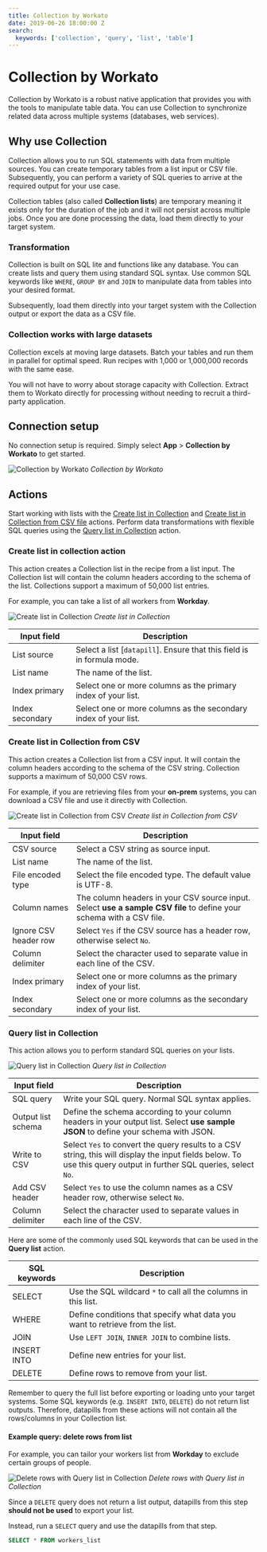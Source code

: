 ```yaml
---
title: Collection by Workato
date: 2019-06-26 18:00:00 Z
search:
  keywords: ['collection', 'query', 'list', 'table']
---
```


# Collection by Workato
Collection by Workato is a robust native application that provides you with the tools to manipulate table data. You can use Collection to synchronize related data across multiple systems (databases, web services).

## Why use Collection
Collection allows you to run SQL statements with data from multiple sources. You can create temporary tables from a list input or CSV file. Subsequently, you can perform a variety of SQL queries to arrive at the required output for your use case.

Collection tables (also called **Collection lists**) are temporary meaning it exists only for the duration of the job and it will not persist across multiple jobs. Once you are done processing the data, load them directly to your target system.

### Transformation
Collection is built on SQL lite and functions like any database. You can create lists and query them using standard SQL syntax. Use common SQL keywords like `WHERE`, `GROUP BY` and `JOIN` to manipulate data from tables into your desired format.

Subsequently, load them directly into your target system with the Collection output or export the data as a CSV file.

### Collection works with large datasets
Collection excels at moving large datasets. Batch your tables and run them in parallel for optimal speed. Run recipes with 1,000 or 1,000,000 records with the same ease.

You will not have to worry about storage capacity with Collection. Extract them to Workato directly for processing without needing to recruit a third-party application.

## Connection setup
No connection setup is required. Simply select **App** > **Collection by Workato** to get started.

![Collection by Workato](/assets/images//features/collection/collection-by-workato.png)
*Collection by Workato*

## Actions
Start working with lists with the [Create list in Collection](#create-list-in-collection) and [Create list in Collection from CSV file](#create-list-in-collection-from-csv) actions. Perform data transformations with flexible SQL queries using the [Query list in Collection](#query-list-in-collection) action.

### Create list in collection action
This action creates a Collection list in the recipe from a list input. The Collection list will contain the column headers according to the schema of the list. Collections support a maximum of 50,000 list entries.

For example, you can take a list of all workers from **Workday**.

![Create list in Collection](/assets/images/features/collection/create-list-in-collection.png)
*Create list in Collection*

| Input field     | Description                                                            |
| --------------- | ---------------------------------------------------------------------- |
| List source     | Select a list [`datapill`]. Ensure that this field is in formula mode. |
| List name       | The name of the list.                                                  |
| Index primary   | Select one or more columns as the primary index of your list.          |
| Index secondary | Select one or more columns as the secondary index of your list.        |

### Create list in Collection from CSV
This action creates a Collection list from a CSV input. It will contain the column headers according to the schema of the CSV string. Collection supports a maximum of 50,000 CSV rows.

For example, if you are retrieving files from your **on-prem** systems, you can download a CSV file and use it directly with Collection.

![Create list in Collection from CSV](/assets/images/features/collection/create-list-in-collection-from-csv.png)
*Create list in Collection from CSV*

| Input field           | Description                                                                 |
| --------------------- | --------------------------------------------------------------------------- |
| CSV source            | Select a CSV string as source input.                                        |
| List name             | The name of the list.                                                       |
| File encoded type     | Select the file encoded type. The default value is UTF-8.                   |
| Column names          | The column headers in your CSV source input. Select **use a sample CSV file** to define your schema with a CSV file. |
| Ignore CSV header row | Select `Yes` if the CSV source has a header row, otherwise select `No`.     |
| Column delimiter      | Select the character used to separate value in each line of the CSV.        |
| Index primary         | Select one or more columns as the primary index of your list.               |
| Index secondary       | Select one or more columns as the secondary index of your list.             |

### Query list in Collection
This action allows you to perform standard SQL queries on your lists.

![Query list in Collection](/assets/images/features/collection/query-list-in-collection.png)
*Query list in Collection*

| Input field        | Description                                                                      |
| ------------------ | -------------------------------------------------------------------------------- |
| SQL query          | Write your SQL query. Normal SQL syntax applies.                                 |
| Output list schema | Define the schema according to your column headers in your output list. Select **use sample JSON** to define your schema with JSON. |
| Write to CSV       | Select `Yes` to convert the query results to a CSV string, this will display the input fields below. To use this query output in further SQL queries, select `No`. |
| Add CSV header     | Select `Yes` to use the column names as a CSV header row, otherwise select `No`. |
| Column delimiter   | Select the character used to separate values in each line of the CSV.            |

Here are some of the commonly used SQL keywords that can be used in the **Query list** action.

| SQL keywords | Description                                                                  |
| ------------ | ---------------------------------------------------------------------------- |
| SELECT       | Use the SQL wildcard `*` to call all the columns in this list.               |
| WHERE        | Define conditions that specify what data you want to retrieve from the list. |
| JOIN         | Use `LEFT JOIN`, `INNER JOIN` to combine lists.                |
| INSERT INTO  | Define new entries for your list.                                            |
| DELETE       | Define rows to remove from your list.                                        |

Remember to query the full list before exporting or loading unto your target systems. Some SQL keywords (e.g. `INSERT INTO`, `DELETE`) do not return list outputs. Therefore, datapills from these actions will not contain all the rows/columns in your Collection list.

#### Example query: delete rows from list
For example, you can tailor your workers list from **Workday** to exclude certain groups of people.

![Delete rows with Query list in Collection](/assets/images/features/collection/query-list-in-collection-delete.png)
*Delete rows with Query list in Collection*

Since a `DELETE` query does not return a list output, datapills from this step **should not be used** to export your list.

Instead, run a `SELECT` query and use the datapills from that step.
```SQL
SELECT * FROM workers_list
```
